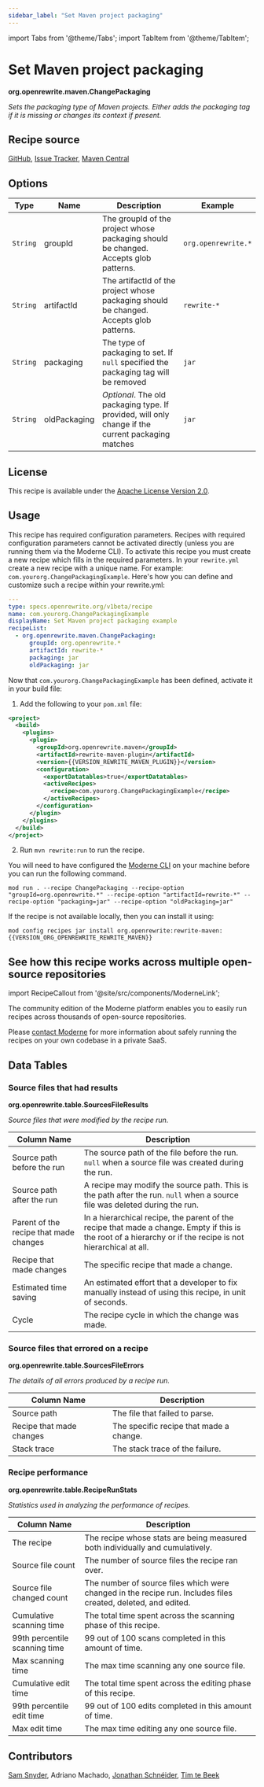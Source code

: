 ```yaml
---
sidebar_label: "Set Maven project packaging"
---
```


import Tabs from '@theme/Tabs';
import TabItem from '@theme/TabItem';

# Set Maven project packaging

**org.openrewrite.maven.ChangePackaging**

_Sets the packaging type of Maven projects. Either adds the packaging tag if it is missing or changes its context if present._

## Recipe source

[GitHub](https://github.com/openrewrite/rewrite/blob/main/rewrite-maven/src/main/java/org/openrewrite/maven/ChangePackaging.java), 
[Issue Tracker](https://github.com/openrewrite/rewrite/blob/main/rewrite-maven/issues), 
[Maven Central](https://central.sonatype.com/artifact/org.openrewrite/rewrite-maven/)
## Options

| Type | Name | Description | Example |
| -- | -- | -- | -- |
| `String` | groupId | The groupId of the project whose packaging should be changed. Accepts glob patterns. | `org.openrewrite.*` |
| `String` | artifactId | The artifactId of the project whose packaging should be changed. Accepts glob patterns. | `rewrite-*` |
| `String` | packaging | The type of packaging to set. If `null` specified the packaging tag will be removed | `jar` |
| `String` | oldPackaging | *Optional*. The old packaging type. If provided, will only change if the current packaging matches | `jar` |

## License

This recipe is available under the [Apache License Version 2.0](https://www.apache.org/licenses/LICENSE-2.0).


## Usage

This recipe has required configuration parameters. Recipes with required configuration parameters cannot be activated directly (unless you are running them via the Moderne CLI). To activate this recipe you must create a new recipe which fills in the required parameters. In your `rewrite.yml` create a new recipe with a unique name. For example: `com.yourorg.ChangePackagingExample`.
Here's how you can define and customize such a recipe within your rewrite.yml:
```yaml title="rewrite.yml"
---
type: specs.openrewrite.org/v1beta/recipe
name: com.yourorg.ChangePackagingExample
displayName: Set Maven project packaging example
recipeList:
  - org.openrewrite.maven.ChangePackaging:
      groupId: org.openrewrite.*
      artifactId: rewrite-*
      packaging: jar
      oldPackaging: jar
```

Now that `com.yourorg.ChangePackagingExample` has been defined, activate it in your build file:
<Tabs groupId="projectType">

<TabItem value="maven" label="Maven">

1. Add the following to your `pom.xml` file:

```xml title="pom.xml"
<project>
  <build>
    <plugins>
      <plugin>
        <groupId>org.openrewrite.maven</groupId>
        <artifactId>rewrite-maven-plugin</artifactId>
        <version>{{VERSION_REWRITE_MAVEN_PLUGIN}}</version>
        <configuration>
          <exportDatatables>true</exportDatatables>
          <activeRecipes>
            <recipe>com.yourorg.ChangePackagingExample</recipe>
          </activeRecipes>
        </configuration>
      </plugin>
    </plugins>
  </build>
</project>
```
2. Run `mvn rewrite:run` to run the recipe.
</TabItem>
<TabItem value="moderne-cli" label="Moderne CLI">

You will need to have configured the [Moderne CLI](https://docs.moderne.io/user-documentation/moderne-cli/getting-started/cli-intro) on your machine before you can run the following command.

```shell title="shell"
mod run . --recipe ChangePackaging --recipe-option "groupId=org.openrewrite.*" --recipe-option "artifactId=rewrite-*" --recipe-option "packaging=jar" --recipe-option "oldPackaging=jar"
```

If the recipe is not available locally, then you can install it using:
```shell
mod config recipes jar install org.openrewrite:rewrite-maven:{{VERSION_ORG_OPENREWRITE_REWRITE_MAVEN}}
```
</TabItem>
</Tabs>

## See how this recipe works across multiple open-source repositories

import RecipeCallout from '@site/src/components/ModerneLink';

<RecipeCallout link="https://app.moderne.io/recipes/org.openrewrite.maven.ChangePackaging" />

The community edition of the Moderne platform enables you to easily run recipes across thousands of open-source repositories.

Please [contact Moderne](https://moderne.io/product) for more information about safely running the recipes on your own codebase in a private SaaS.
## Data Tables

### Source files that had results
**org.openrewrite.table.SourcesFileResults**

_Source files that were modified by the recipe run._

| Column Name | Description |
| ----------- | ----------- |
| Source path before the run | The source path of the file before the run. `null` when a source file was created during the run. |
| Source path after the run | A recipe may modify the source path. This is the path after the run. `null` when a source file was deleted during the run. |
| Parent of the recipe that made changes | In a hierarchical recipe, the parent of the recipe that made a change. Empty if this is the root of a hierarchy or if the recipe is not hierarchical at all. |
| Recipe that made changes | The specific recipe that made a change. |
| Estimated time saving | An estimated effort that a developer to fix manually instead of using this recipe, in unit of seconds. |
| Cycle | The recipe cycle in which the change was made. |

### Source files that errored on a recipe
**org.openrewrite.table.SourcesFileErrors**

_The details of all errors produced by a recipe run._

| Column Name | Description |
| ----------- | ----------- |
| Source path | The file that failed to parse. |
| Recipe that made changes | The specific recipe that made a change. |
| Stack trace | The stack trace of the failure. |

### Recipe performance
**org.openrewrite.table.RecipeRunStats**

_Statistics used in analyzing the performance of recipes._

| Column Name | Description |
| ----------- | ----------- |
| The recipe | The recipe whose stats are being measured both individually and cumulatively. |
| Source file count | The number of source files the recipe ran over. |
| Source file changed count | The number of source files which were changed in the recipe run. Includes files created, deleted, and edited. |
| Cumulative scanning time | The total time spent across the scanning phase of this recipe. |
| 99th percentile scanning time | 99 out of 100 scans completed in this amount of time. |
| Max scanning time | The max time scanning any one source file. |
| Cumulative edit time | The total time spent across the editing phase of this recipe. |
| 99th percentile edit time | 99 out of 100 edits completed in this amount of time. |
| Max edit time | The max time editing any one source file. |


## Contributors
[Sam Snyder](mailto:sam@moderne.io), Adriano Machado, [Jonathan Schnéider](mailto:jkschneider@gmail.com), [Tim te Beek](mailto:tim@moderne.io)
